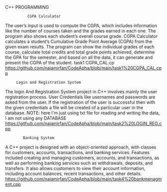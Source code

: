 C++ PROGRAMMING

              CGPA Calculator
The user’s input is used to compute the CGPA, which
includes information like the number of courses taken and
the grades earned in each one. The program also shows each
student’s overall course grade. CGPA Calculator calculates a
student’s Cumulative Grade Point Average (CGPA) from the
given exam results. The program can show the individual
grades of each course, calculate total credits and total grade
points achieved, determine the GPA for the semester, and
based on all the data, it can generate and present the CGPA
of the student.
task1 CGPA_CAL.cp
https://github.com/najamirfan/CodeApha/blob/main/task1%20CGPA_CAL.cpp

         Login and Registration System
The login And Registration System project in
C++ involves mainly the user registration
process. User Credentials like usernames and
passwords are asked from the user. If the
registration of the user is successful then with
the given credentials a file will be created of a
particular user in the database.
NOTE: here I'm just using txt file for reading and writing the data, I am not using any DATABASE
https://github.com/najamirfan/CodeApha/blob/main/task2%20LOGIN_REG.cpp

            Banking System
A C++ project is designed with an object-oriented
approach, with classes for customers, accounts,
transactions, and banking services. Features included
creating and managing customers, accounts, and
transactions, as well as performing banking services
such as withdrawals, deposits, and transfers. It also
allows customers to view their account information,
including account balances, recent transactions, and
other details.
https://github.com/najamirfan/CodeApha/blob/main/task4%20bankmenagment.cpp            
